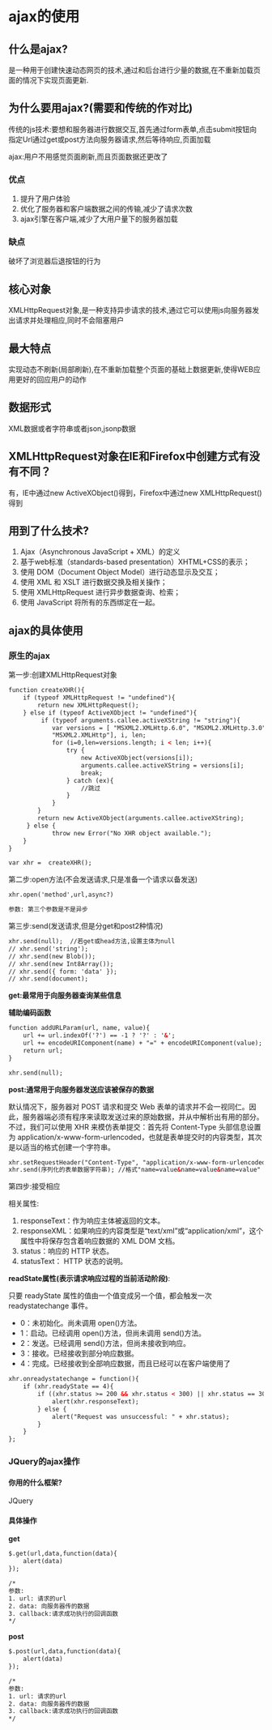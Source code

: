 # ajax的使用

## 什么是ajax?

是一种用于创建快速动态网页的技术,通过和后台进行少量的数据,在不重新加载页面的情况下实现页面更新.

## 为什么要用ajax?(需要和传统的作对比)

传统的js技术:要想和服务器进行数据交互,首先通过form表单,点击submit按钮向指定Url通过get或post方法向服务器请求,然后等待响应,页面加载

ajax:用户不用感觉页面刷新,而且页面数据还更改了


### 优点
1. 提升了用户体验
2. 优化了服务器和客户端数据之间的传输,减少了请求次数
3. ajax引擎在客户端,减少了大用户量下的服务器加载

### 缺点

破坏了浏览器后退按钮的行为

## 核心对象

XMLHttpRequest对象,是一种支持异步请求的技术,通过它可以使用js向服务器发出请求并处理相应,同时不会阻塞用户

## 最大特点

实现动态不刷新(局部刷新),在不重新加载整个页面的基础上数据更新,使得WEB应用更好的回应用户的动作

## 数据形式

XML数据或者字符串或者json,jsonp数据

##  XMLHttpRequest对象在IE和Firefox中创建方式有没有不同？

有，IE中通过new ActiveXObject()得到，Firefox中通过new XMLHttpRequest()得到

## 用到了什么技术?

1. Ajax（Asynchronous JavaScript + XML）的定义
2. 基于web标准（standards-based presentation）XHTML+CSS的表示；
3. 使用 DOM（Document Object Model）进行动态显示及交互；
4. 使用 XML 和 XSLT 进行数据交换及相关操作；
5. 使用 XMLHttpRequest 进行异步数据查询、检索；
6. 使用 JavaScript 将所有的东西绑定在一起。

## ajax的具体使用


### 原生的ajax

第一步:创建XMLHttpRequest对象
```html
function createXHR(){
    if (typeof XMLHttpRequest != "undefined"){
        return new XMLHttpRequest();
    } else if (typeof ActiveXObject != "undefined"){
         if (typeof arguments.callee.activeXString != "string"){
            var versions = [ "MSXML2.XMLHttp.6.0", "MSXML2.XMLHttp.3.0",
            "MSXML2.XMLHttp"], i, len;
            for (i=0,len=versions.length; i < len; i++){
                try {
                    new ActiveXObject(versions[i]);
                    arguments.callee.activeXString = versions[i];
                    break;
                } catch (ex){
                    //跳过
                }
            }
        }
        return new ActiveXObject(arguments.callee.activeXString);
     } else {
            throw new Error("No XHR object available.");
    }
}

var xhr =  createXHR();

```

第二步:open方法(不会发送请求,只是准备一个请求以备发送)

```html
xhr.open('method',url,async?)

参数: 第三个参数是不是异步
```

第三步:send(发送请求,但是分get和post2种情况)

```html
xhr.send(null);  //若get或head方法,设置主体为null
// xhr.send('string');
// xhr.send(new Blob());
// xhr.send(new Int8Array());
// xhr.send({ form: 'data' });
// xhr.send(document);

```
**get:最常用于向服务器查询某些信息**

**辅助编码函数**
```html
function addURLParam(url, name, value){
    url += url.indexOf('?') == -1 ? '?' : '&';
    url += encodeURIComponent(name) + "=" + encodeURIComponent(value);
    return url;
}
```

```html
xhr.send(null);
```

**post:通常用于向服务器发送应该被保存的数据**

默认情况下，服务器对 POST 请求和提交 Web 表单的请求并不会一视同仁。因此，服务器端必须有程序来读取发送过来的原始数据，并从中解析出有用的部分。不过，我们可以使用 XHR 来模仿表单提交：首先将 Content-Type 头部信息设置为 application/x-www-form-urlencoded，也就是表单提交时的内容类型，其次是以适当的格式创建一个字符串。
```html
xhr.setRequestHeader("Content-Type", "application/x-www-form-urlencoded");   //和get最重要的区别
xhr.send(序列化的表单数据字符串); //格式"name=value&name=value&name=value"
```

第四步:接受相应

相关属性:
1. responseText：作为响应主体被返回的文本。
2. responseXML：如果响应的内容类型是“text/xml”或“application/xml”，这个属性中将保存包含着响应数据的 XML DOM 文档。
4. status：响应的 HTTP 状态。
5. statusText： HTTP 状态的说明。

**readState属性(表示请求响应过程的当前活动阶段)**:

只要 readyState 属性的值由一个值变成另一个值，都会触发一次 readystatechange 事件。

* 0：未初始化。尚未调用 open()方法。
* 1：启动。已经调用 open()方法，但尚未调用 send()方法。
* 2：发送。已经调用 send()方法，但尚未接收到响应。
* 3：接收。已经接收到部分响应数据。
* 4：完成。已经接收到全部响应数据，而且已经可以在客户端使用了

```html
xhr.onreadystatechange = function(){
    if (xhr.readyState == 4){
        if ((xhr.status >= 200 && xhr.status < 300) || xhr.status == 304){
            alert(xhr.responseText);
        } else {
            alert("Request was unsuccessful: " + xhr.status);
        }
    }
};
```







### JQuery的ajax操作

#### 你用的什么框架?

JQuery

#### 具体操作

**get**
```html
$.get(url,data,function(data){
    alert(data)
});

/*
参数:
1. url: 请求的url
2. data: 向服务器传的数据
3. callback:请求成功执行的回调函数
*/
```
**post**
```html
$.post(url,data,function(data){
    alert(data)
});

/*
参数:
1. url: 请求的url
2. data: 向服务器传的数据
3. callback:请求成功执行的回调函数
*/
```
